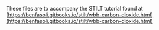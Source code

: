 These files are to accompany the STILT tutorial found at [https://benfasoli.gitbooks.io/stilt/wbb-carbon-dioxide.html](https://benfasoli.gitbooks.io/stilt/wbb-carbon-dioxide.html)
